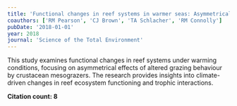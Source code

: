```yaml
---
title: 'Functional changes in reef systems in warmer seas: Asymmetrical effects of altered grazing by a widespread crustacean mesograzer'
coauthors: ['RM Pearson', 'CJ Brown', 'TA Schlacher', 'RM Connolly']
pubDate: '2018-01-01'
year: 2018
journal: 'Science of the Total Environment'
---
```


This study examines functional changes in reef systems under warming conditions, focusing on asymmetrical effects of altered grazing behaviour by crustacean mesograzers. The research provides insights into climate-driven changes in reef ecosystem functioning and trophic interactions.

**Citation count: 8**